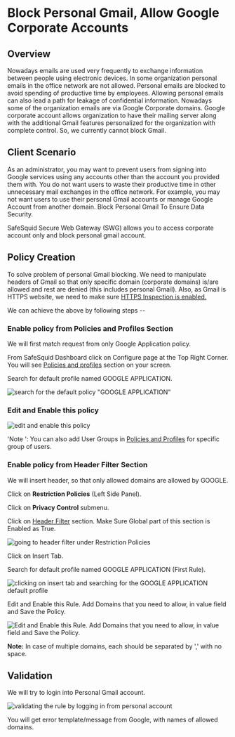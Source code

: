 # Block Personal Gmail, Allow Google Corporate Accounts

## Overview

Nowadays emails are used very frequently to exchange information between people using electronic devices. In some organization personal emails in the office network are not allowed. Personal emails are blocked to avoid spending of productive time by employees. Allowing personal emails can also lead a path for leakage of confidential information. Nowadays some of the organization emails are via Google Corporate domains. Google corporate account allows organization to have their mailing server along with the additional Gmail features personalized for the organization with complete control. So, we currently cannot block Gmail.

## Client Scenario

As an administrator, you may want to prevent users from signing into Google services using any accounts other than the account you provided them with. You do not want users to waste their productive time in other unnecessary mail exchanges in the office network. For example, you may not want users to use their personal Gmail accounts or manage Google Account from another domain. Block Personal Gmail To Ensure Data Security.

SafeSquid Secure Web Gateway (SWG) allows you to access corporate account only and block personal gmail account.

## Policy Creation

To solve problem of personal Gmail blocking. We need to manipulate headers of Gmail so that only specific domain (corporate domains) is/are allowed and rest are denied (this includes personal Gmail). Also, as Gmail is HTTPS website, we need to make sure [HTTPS Inspection is enabled.](https://help.safesquid.com/portal/en/kb/articles/setup-https-inspection)

We can achieve the above by following steps --

### Enable policy from Policies and Profiles Section

We will first match request from only Google Application policy.

From SafeSquid Dashboard click on Configure page at the Top Right Corner. You will see [Policies and profiles](https://help.safesquid.com/portal/en/kb/articles/4-2-accessprofiles) section on your screen.

Search for default profile named GOOGLE APPLICATION.

![search for the default policy "GOOGLE APPLICATION"](/img/How_To/Block_Personal_Gmail,_Allow_Google_Corporate_Accounts/image1.webp)

### Edit and Enable this policy

![edit and enable this policy](/img/How_To/Block_Personal_Gmail,_Allow_Google_Corporate_Accounts/image2.webp)

'Note ': You can also add User Groups in [Policies and Profiles](https://help.safesquid.com/portal/en/kb/articles/4-2-accessprofiles) for specific group of users.

### Enable policy from Header Filter Section

We will insert header, so that only allowed domains are allowed by GOOGLE.

Click on **Restriction Policies** (Left Side Panel).

Click on **Privacy Control** submenu.

Click on [Header Filter](https://help.safesquid.com/portal/en/kb/articles/4-1-2-headerfilter) section. Make Sure Global part of this section is Enabled as True.

![going to header filter under Restriction Policies ](/img/How_To/Block_Personal_Gmail,_Allow_Google_Corporate_Accounts/image3.webp)

Click on Insert Tab.

Search for default profile named GOOGLE APPLICATION (First Rule).

![clicking on insert tab and searching for the GOOGLE APPLICATION default profile](/img/How_To/Block_Personal_Gmail,_Allow_Google_Corporate_Accounts/image4.webp)

Edit and Enable this Rule. Add Domains that you need to allow, in value field and Save the Policy.

![Edit and Enable this Rule. Add Domains that you need to allow, in value field and Save the Policy.](/img/How_To/Block_Personal_Gmail,_Allow_Google_Corporate_Accounts/image5.webp)

**Note:** In case of multiple domains, each should be separated by ',' with no space.

## Validation

We will try to login into Personal Gmail account.

![validating the rule by logging in from personal account](/img/How_To/Block_Personal_Gmail,_Allow_Google_Corporate_Accounts/image6.webp)

You will get error template/message from Google, with names of allowed domains.
